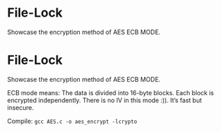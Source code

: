 # File-Lock
Showcase the encryption method of AES ECB MODE.
# File-Lock
Showcase the encryption method of AES ECB MODE.


ECB mode means:
The data is divided into 16-byte blocks.
Each block is encrypted independently.
There is no IV in this mode :)).
It’s fast but insecure.

Compile:
```gcc AES.c -o aes_encrypt -lcrypto```
